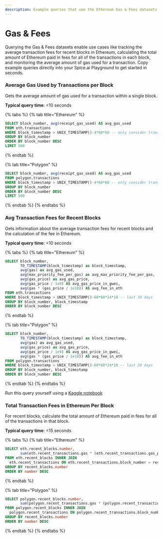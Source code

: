```yaml
---
description: Example queries that use the Ethereum Gas & Fees datasets
---
```


# Gas & Fees

Querying the Gas & Fees datasets enable use cases like tracking the average transaction fees for recent blocks in Ethereum, calculating the total amount of Ethereum paid in fees for all of the transactions in each block, and monitoring the average amount of gas used for a transaction. Copy example queries directly into your Spice.ai Playground to get started in seconds.&#x20;

### Average Gas Used by Transactions per Block

Gets the average amount of gas used for a transaction within a single block.

**Typical query time**: <10 seconds

{% tabs %}
{% tab title="Ethereum" %}
```sql
SELECT block_number, avg(receipt_gas_used) AS avg_gas_used
FROM eth.transactions 
WHERE block_timestamp > UNIX_TIMESTAMP()-4*60*60 -- only consider transactions from 4 hours ago
GROUP BY block_number 
ORDER BY block_number DESC 
LIMIT 500
```
{% endtab %}

{% tab title="Polygon" %}
```sql
SELECT block_number, avg(receipt_gas_used) AS avg_gas_used
FROM polygon.transactions 
WHERE block_timestamp > UNIX_TIMESTAMP()-4*60*60 -- only consider transactions from 4 hours ago
GROUP BY block_number 
ORDER BY block_number DESC 
LIMIT 500
```
{% endtab %}
{% endtabs %}

### Avg Transaction Fees for Recent Blocks

Gets information about the average transaction fees for recent blocks and the calculation of the fee in Ethereum.

**Typical query time**: <10 seconds

{% tabs %}
{% tab title="Ethereum" %}
```sql
SELECT block_number,
       TO_TIMESTAMP(block_timestamp) as block_timestamp,
       avg(gas) as avg_gas_used,
       avg(max_priority_fee_per_gas) as avg_max_priority_fee_per_gas,
       avg(gas_price) as avg_gas_price,
       avg(gas_price / 1e9) AS avg_gas_price_in_gwei,
       avg(gas * (gas_price / 1e18)) AS avg_fee_in_eth
FROM eth.transactions
WHERE block_timestamp > UNIX_TIMESTAMP()-60*60*24*10 -- last 30 days
GROUP BY block_number, block_timestamp
ORDER BY block_number DESC
```
{% endtab %}

{% tab title="Polygon" %}
```sql
SELECT block_number,
       TO_TIMESTAMP(block_timestamp) as block_timestamp,
       avg(gas) as avg_gas_used,
       avg(gas_price) as avg_gas_price,
       avg(gas_price / 1e9) AS avg_gas_price_in_gwei,
       avg(gas * (gas_price / 1e18)) AS avg_fee_in_eth
FROM polygon.transactions
WHERE block_timestamp > UNIX_TIMESTAMP()-60*60*24*10 -- last 30 days
GROUP BY block_number, block_timestamp
ORDER BY block_number DESC
```
{% endtab %}
{% endtabs %}

Run this query yourself using a [Kaggle notebook](https://www.kaggle.com/code/phillipleblanc/spice-xyz-ethereum-tx-average-gas-prices)

### Total Transaction Fees in Ethereum Per Block

For recent blocks, calculate the total amount of Ethereum paid in fees for all of the transactions in that block.

**Typical query time**: <15 seconds

{% tabs %}
{% tab title="Ethereum" %}
```sql
SELECT eth.recent_blocks.number,
       sum(eth.recent_transactions.gas * (eth.recent_transactions.gas_price / 1e18)) AS fee_in_eth
FROM eth.recent_blocks INNER JOIN 
  eth.recent_transactions ON eth.recent_transactions.block_number = recent_blocks.number
GROUP BY recent_blocks.number
ORDER BY number DESC
```
{% endtab %}

{% tab title="Polygon" %}
```sql
SELECT polygon.recent_blocks.number,
       sum(polygon.recent_transactions.gas * (polygon.recent_transactions.gas_price / 1e18)) AS fee_in_matic
FROM polygon.recent_blocks INNER JOIN 
  polygon.recent_transactions ON polygon.recent_transactions.block_number = recent_blocks.number
GROUP BY recent_blocks.number
ORDER BY number DESC
```
{% endtab %}
{% endtabs %}
